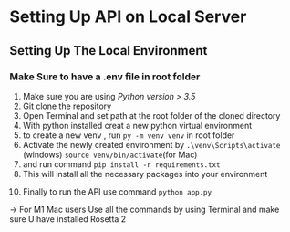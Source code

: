 # Setting Up API on Local Server

## Setting Up The Local Environment

### Make Sure to have a .env file in root folder
1. Make sure you are using *Python version > 3.5*  
2. Git clone the repository
3. Open Terminal and set path at the root folder of the cloned directory
4. With python installed creat a new python virtual environment
5. to create a new venv , run `py -m venv venv` in root folder
6. Activate the newly created environment by `.\venv\Scripts\activate` (windows) `source venv/bin/activate`(for Mac)
7. and run command `pip install -r requirements.txt`
8. This will install all the necessary packages into your environment
<!-- 9. The next step will be to configure the environment variables -->
   <!-- 1. In the terminal enter `set APP_SETTINGS=DevelopmentConfig` -->
   
10. Finally to run the API use command `python app.py`


-> For M1 Mac users Use all the commands by using Terminal and make sure U have  installed Rosetta 2 